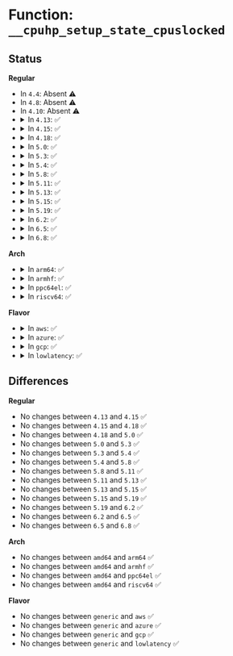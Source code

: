 # Function: <code>__cpuhp_setup_state_cpuslocked</code>

## Status
<b>Regular</b>
<ul>
<li>
In <code>4.4</code>: Absent ⚠️
</li>
<li>
In <code>4.8</code>: Absent ⚠️
</li>
<li>
In <code>4.10</code>: Absent ⚠️
</li>
<li>
<details>
<summary>In <code>4.13</code>: ✅</summary>

```c
int __cpuhp_setup_state_cpuslocked(enum cpuhp_state state, const char *name, bool invoke, int (*startup)(unsigned int), int (*teardown)(unsigned int), bool multi_instance);
```

**Collision:** Unique Global

**Inline:** No

**Transformation:** False

**Instances:**

```
In kernel/cpu.c (ffffffff81086200)
Location: kernel/cpu.c:1415
Inline: False
Direct callers:
  - kernel/cpu.c:__cpuhp_setup_state
  - drivers/cpufreq/cpufreq.c:cpufreq_register_driver
```
**Symbols:**

```
ffffffff81086200-ffffffff810864b3: __cpuhp_setup_state_cpuslocked (STB_GLOBAL)
```
</details>
</li>
<li>
<details>
<summary>In <code>4.15</code>: ✅</summary>

```c
int __cpuhp_setup_state_cpuslocked(enum cpuhp_state state, const char *name, bool invoke, int (*startup)(unsigned int), int (*teardown)(unsigned int), bool multi_instance);
```

**Collision:** Unique Global

**Inline:** No

**Transformation:** False

**Instances:**

```
In kernel/cpu.c (ffffffff8108ce70)
Location: kernel/cpu.c:1603
Inline: False
Direct callers:
  - kernel/cpu.c:__cpuhp_setup_state
  - drivers/cpufreq/cpufreq.c:cpufreq_register_driver
```
**Symbols:**

```
ffffffff8108ce70-ffffffff8108d12b: __cpuhp_setup_state_cpuslocked (STB_GLOBAL)
```
</details>
</li>
<li>
<details>
<summary>In <code>4.18</code>: ✅</summary>

```c
int __cpuhp_setup_state_cpuslocked(enum cpuhp_state state, const char *name, bool invoke, int (*startup)(unsigned int), int (*teardown)(unsigned int), bool multi_instance);
```

**Collision:** Unique Global

**Inline:** No

**Transformation:** False

**Instances:**

```
In kernel/cpu.c (ffffffff810907e0)
Location: kernel/cpu.c:1685
Inline: False
Direct callers:
  - kernel/cpu.c:__cpuhp_setup_state
  - drivers/cpufreq/cpufreq.c:cpufreq_register_driver
```
**Symbols:**

```
ffffffff810907e0-ffffffff81090ad2: __cpuhp_setup_state_cpuslocked (STB_GLOBAL)
```
</details>
</li>
<li>
<details>
<summary>In <code>5.0</code>: ✅</summary>

```c
int __cpuhp_setup_state_cpuslocked(enum cpuhp_state state, const char *name, bool invoke, int (*startup)(unsigned int), int (*teardown)(unsigned int), bool multi_instance);
```

**Collision:** Unique Global

**Inline:** No

**Transformation:** False

**Instances:**

```
In kernel/cpu.c (ffffffff810988a0)
Location: kernel/cpu.c:1707
Inline: False
Direct callers:
  - kernel/cpu.c:__cpuhp_setup_state
  - drivers/cpufreq/cpufreq.c:cpufreq_register_driver
```
**Symbols:**

```
ffffffff810988a0-ffffffff81098b92: __cpuhp_setup_state_cpuslocked (STB_GLOBAL)
```
</details>
</li>
<li>
<details>
<summary>In <code>5.3</code>: ✅</summary>

```c
int __cpuhp_setup_state_cpuslocked(enum cpuhp_state state, const char *name, bool invoke, int (*startup)(unsigned int), int (*teardown)(unsigned int), bool multi_instance);
```

**Collision:** Unique Global

**Inline:** No

**Transformation:** False

**Instances:**

```
In kernel/cpu.c (ffffffff8109ce50)
Location: kernel/cpu.c:1733
Inline: False
Direct callers:
  - kernel/cpu.c:__cpuhp_setup_state
  - drivers/cpufreq/cpufreq.c:cpufreq_register_driver
```
**Symbols:**

```
ffffffff8109ce50-ffffffff8109d121: __cpuhp_setup_state_cpuslocked (STB_GLOBAL)
```
</details>
</li>
<li>
<details>
<summary>In <code>5.4</code>: ✅</summary>

```c
int __cpuhp_setup_state_cpuslocked(enum cpuhp_state state, const char *name, bool invoke, int (*startup)(unsigned int), int (*teardown)(unsigned int), bool multi_instance);
```

**Collision:** Unique Global

**Inline:** No

**Transformation:** False

**Instances:**

```
In kernel/cpu.c (ffffffff810a33a0)
Location: kernel/cpu.c:1748
Inline: False
Direct callers:
  - kernel/cpu.c:__cpuhp_setup_state
  - drivers/cpufreq/cpufreq.c:cpufreq_register_driver
```
**Symbols:**

```
ffffffff810a33a0-ffffffff810a3676: __cpuhp_setup_state_cpuslocked (STB_GLOBAL)
```
</details>
</li>
<li>
<details>
<summary>In <code>5.8</code>: ✅</summary>

```c
int __cpuhp_setup_state_cpuslocked(enum cpuhp_state state, const char *name, bool invoke, int (*startup)(unsigned int), int (*teardown)(unsigned int), bool multi_instance);
```

**Collision:** Unique Global

**Inline:** No

**Transformation:** False

**Instances:**

```
In kernel/cpu.c (ffffffff810aa410)
Location: kernel/cpu.c:1879
Inline: False
Direct callers:
  - kernel/cpu.c:__cpuhp_setup_state
  - drivers/cpufreq/cpufreq.c:cpufreq_register_driver
```
**Symbols:**

```
ffffffff810aa410-ffffffff810aa6e6: __cpuhp_setup_state_cpuslocked (STB_GLOBAL)
```
</details>
</li>
<li>
<details>
<summary>In <code>5.11</code>: ✅</summary>

```c
int __cpuhp_setup_state_cpuslocked(enum cpuhp_state state, const char *name, bool invoke, int (*startup)(unsigned int), int (*teardown)(unsigned int), bool multi_instance);
```

**Collision:** Unique Global

**Inline:** No

**Transformation:** False

**Instances:**

```
In kernel/cpu.c (ffffffff810a5ca0)
Location: kernel/cpu.c:1890
Inline: False
Direct callers:
  - kernel/cpu.c:__cpuhp_setup_state
  - drivers/cpufreq/cpufreq.c:cpufreq_register_driver
```
**Symbols:**

```
ffffffff810a5ca0-ffffffff810a5f76: __cpuhp_setup_state_cpuslocked (STB_GLOBAL)
```
</details>
</li>
<li>
<details>
<summary>In <code>5.13</code>: ✅</summary>

```c
int __cpuhp_setup_state_cpuslocked(enum cpuhp_state state, const char *name, bool invoke, int (*startup)(unsigned int), int (*teardown)(unsigned int), bool multi_instance);
```

**Collision:** Unique Global

**Inline:** No

**Transformation:** False

**Instances:**

```
In kernel/cpu.c (ffffffff810a6ae0)
Location: kernel/cpu.c:1993
Inline: False
Direct callers:
  - kernel/cpu.c:__cpuhp_setup_state
  - drivers/cpufreq/cpufreq.c:cpufreq_register_driver
```
**Symbols:**

```
ffffffff810a6ae0-ffffffff810a6dc3: __cpuhp_setup_state_cpuslocked (STB_GLOBAL)
```
</details>
</li>
<li>
<details>
<summary>In <code>5.15</code>: ✅</summary>

```c
int __cpuhp_setup_state_cpuslocked(enum cpuhp_state state, const char *name, bool invoke, int (*startup)(unsigned int), int (*teardown)(unsigned int), bool multi_instance);
```

**Collision:** Unique Global

**Inline:** No

**Transformation:** False

**Instances:**

```
In kernel/cpu.c (ffffffff810b8420)
Location: kernel/cpu.c:2024
Inline: False
Direct callers:
  - kernel/cpu.c:__cpuhp_setup_state
  - drivers/cpufreq/cpufreq.c:cpufreq_register_driver
```
**Symbols:**

```
ffffffff810b8420-ffffffff810b872f: __cpuhp_setup_state_cpuslocked (STB_GLOBAL)
```
</details>
</li>
<li>
<details>
<summary>In <code>5.19</code>: ✅</summary>

```c
int __cpuhp_setup_state_cpuslocked(enum cpuhp_state state, const char *name, bool invoke, int (*startup)(unsigned int), int (*teardown)(unsigned int), bool multi_instance);
```

**Collision:** Unique Global

**Inline:** No

**Transformation:** False

**Instances:**

```
In kernel/cpu.c (ffffffff810cecb0)
Location: kernel/cpu.c:2046
Inline: False
Direct callers:
  - kernel/cpu.c:__cpuhp_setup_state
  - drivers/cpufreq/cpufreq.c:cpufreq_register_driver
```
**Symbols:**

```
ffffffff810cecb0-ffffffff810cef9e: __cpuhp_setup_state_cpuslocked (STB_GLOBAL)
```
</details>
</li>
<li>
<details>
<summary>In <code>6.2</code>: ✅</summary>

```c
int __cpuhp_setup_state_cpuslocked(enum cpuhp_state state, const char *name, bool invoke, int (*startup)(unsigned int), int (*teardown)(unsigned int), bool multi_instance);
```

**Collision:** Unique Global

**Inline:** No

**Transformation:** False

**Instances:**

```
In kernel/cpu.c (ffffffff810ed0d0)
Location: kernel/cpu.c:2070
Inline: False
Direct callers:
  - kernel/cpu.c:__cpuhp_setup_state
  - drivers/cpufreq/cpufreq.c:cpufreq_register_driver
```
**Symbols:**

```
ffffffff810ed0d0-ffffffff810ed3bf: __cpuhp_setup_state_cpuslocked (STB_GLOBAL)
```
</details>
</li>
<li>
<details>
<summary>In <code>6.5</code>: ✅</summary>

```c
int __cpuhp_setup_state_cpuslocked(enum cpuhp_state state, const char *name, bool invoke, int (*startup)(unsigned int), int (*teardown)(unsigned int), bool multi_instance);
```

**Collision:** Unique Global

**Inline:** No

**Transformation:** False

**Instances:**

```
In kernel/cpu.c (ffffffff810f8bf0)
Location: kernel/cpu.c:2455
Inline: False
Direct callers:
  - kernel/cpu.c:__cpuhp_setup_state
  - drivers/cpufreq/cpufreq.c:cpufreq_register_driver
```
**Symbols:**

```
ffffffff810f8bf0-ffffffff810f8f46: __cpuhp_setup_state_cpuslocked (STB_GLOBAL)
```
</details>
</li>
<li>
<details>
<summary>In <code>6.8</code>: ✅</summary>

```c
int __cpuhp_setup_state_cpuslocked(enum cpuhp_state state, const char *name, bool invoke, int (*startup)(unsigned int), int (*teardown)(unsigned int), bool multi_instance);
```

**Collision:** Unique Global

**Inline:** No

**Transformation:** False

**Instances:**

```
In kernel/cpu.c (ffffffff81102000)
Location: kernel/cpu.c:2501
Inline: False
Direct callers:
  - kernel/cpu.c:__cpuhp_setup_state
  - drivers/cpufreq/cpufreq.c:cpufreq_register_driver
```
**Symbols:**

```
ffffffff81102000-ffffffff81102356: __cpuhp_setup_state_cpuslocked (STB_GLOBAL)
```
</details>
</li>
</ul>
<b>Arch</b>
<ul>
<li>
<details>
<summary>In <code>arm64</code>: ✅</summary>

```c
int __cpuhp_setup_state_cpuslocked(enum cpuhp_state state, const char *name, bool invoke, int (*startup)(unsigned int), int (*teardown)(unsigned int), bool multi_instance);
```

**Collision:** Unique Global

**Inline:** No

**Transformation:** False

**Instances:**

```
In kernel/cpu.c (ffff8000100f8b10)
Location: kernel/cpu.c:1748
Inline: False
Direct callers:
  - kernel/cpu.c:__cpuhp_setup_state
  - drivers/cpufreq/cpufreq.c:cpufreq_register_driver
```
**Symbols:**

```
ffff8000100f8b10-ffff8000100f8df0: __cpuhp_setup_state_cpuslocked (STB_GLOBAL)
```
</details>
</li>
<li>
<details>
<summary>In <code>armhf</code>: ✅</summary>

```c
int __cpuhp_setup_state_cpuslocked(enum cpuhp_state state, const char *name, bool invoke, int (*startup)(unsigned int), int (*teardown)(unsigned int), bool multi_instance);
```

**Collision:** Unique Global

**Inline:** No

**Transformation:** False

**Instances:**

```
In kernel/cpu.c (c0356d68)
Location: kernel/cpu.c:1748
Inline: False
Direct callers:
  - arch/arm/kernel/hw_breakpoint.c:arch_hw_breakpoint_init
  - kernel/cpu.c:__cpuhp_setup_state
  - drivers/cpufreq/cpufreq.c:cpufreq_register_driver
```
**Symbols:**

```
c0356d68-c0357054: __cpuhp_setup_state_cpuslocked (STB_GLOBAL)
```
</details>
</li>
<li>
<details>
<summary>In <code>ppc64el</code>: ✅</summary>

```c
int __cpuhp_setup_state_cpuslocked(enum cpuhp_state state, const char *name, bool invoke, int (*startup)(unsigned int), int (*teardown)(unsigned int), bool multi_instance);
```

**Collision:** Unique Global

**Inline:** No

**Transformation:** False

**Instances:**

```
In kernel/cpu.c (c00000000013f630)
Location: kernel/cpu.c:1748
Inline: False
Direct callers:
  - kernel/cpu.c:__cpuhp_setup_state
  - kernel/cpu.c:__cpuhp_setup_state
  - drivers/cpufreq/cpufreq.c:cpufreq_register_driver
```
**Symbols:**

```
c00000000013f630-c00000000013f954: __cpuhp_setup_state_cpuslocked (STB_GLOBAL)
```
</details>
</li>
<li>
<details>
<summary>In <code>riscv64</code>: ✅</summary>

```c
int __cpuhp_setup_state_cpuslocked(enum cpuhp_state state, const char *name, bool invoke, int (*startup)(unsigned int), int (*teardown)(unsigned int), bool multi_instance);
```

**Collision:** Unique Global

**Inline:** No

**Transformation:** False

**Instances:**

```
In kernel/cpu.c (ffffffe0000c389e)
Location: kernel/cpu.c:1748
Inline: False
Direct callers:
  - kernel/cpu.c:__cpuhp_setup_state
```
**Symbols:**

```
ffffffe0000c389e-ffffffe0000c3aa4: __cpuhp_setup_state_cpuslocked (STB_GLOBAL)
```
</details>
</li>
</ul>
<b>Flavor</b>
<ul>
<li>
<details>
<summary>In <code>aws</code>: ✅</summary>

```c
int __cpuhp_setup_state_cpuslocked(enum cpuhp_state state, const char *name, bool invoke, int (*startup)(unsigned int), int (*teardown)(unsigned int), bool multi_instance);
```

**Collision:** Unique Global

**Inline:** No

**Transformation:** False

**Instances:**

```
In kernel/cpu.c (ffffffff8109ccc0)
Location: kernel/cpu.c:1748
Inline: False
Direct callers:
  - kernel/cpu.c:__cpuhp_setup_state
  - drivers/cpufreq/cpufreq.c:cpufreq_register_driver
```
**Symbols:**

```
ffffffff8109ccc0-ffffffff8109cf96: __cpuhp_setup_state_cpuslocked (STB_GLOBAL)
```
</details>
</li>
<li>
<details>
<summary>In <code>azure</code>: ✅</summary>

```c
int __cpuhp_setup_state_cpuslocked(enum cpuhp_state state, const char *name, bool invoke, int (*startup)(unsigned int), int (*teardown)(unsigned int), bool multi_instance);
```

**Collision:** Unique Global

**Inline:** No

**Transformation:** False

**Instances:**

```
In kernel/cpu.c (ffffffff8108b6f0)
Location: kernel/cpu.c:1748
Inline: False
Direct callers:
  - kernel/cpu.c:__cpuhp_setup_state
  - drivers/cpufreq/cpufreq.c:cpufreq_register_driver
```
**Symbols:**

```
ffffffff8108b6f0-ffffffff8108b9c6: __cpuhp_setup_state_cpuslocked (STB_GLOBAL)
```
</details>
</li>
<li>
<details>
<summary>In <code>gcp</code>: ✅</summary>

```c
int __cpuhp_setup_state_cpuslocked(enum cpuhp_state state, const char *name, bool invoke, int (*startup)(unsigned int), int (*teardown)(unsigned int), bool multi_instance);
```

**Collision:** Unique Global

**Inline:** No

**Transformation:** False

**Instances:**

```
In kernel/cpu.c (ffffffff8109cc70)
Location: kernel/cpu.c:1748
Inline: False
Direct callers:
  - kernel/cpu.c:__cpuhp_setup_state
  - drivers/cpufreq/cpufreq.c:cpufreq_register_driver
```
**Symbols:**

```
ffffffff8109cc70-ffffffff8109cf46: __cpuhp_setup_state_cpuslocked (STB_GLOBAL)
```
</details>
</li>
<li>
<details>
<summary>In <code>lowlatency</code>: ✅</summary>

```c
int __cpuhp_setup_state_cpuslocked(enum cpuhp_state state, const char *name, bool invoke, int (*startup)(unsigned int), int (*teardown)(unsigned int), bool multi_instance);
```

**Collision:** Unique Global

**Inline:** No

**Transformation:** False

**Instances:**

```
In kernel/cpu.c (ffffffff810a4a50)
Location: kernel/cpu.c:1748
Inline: False
Direct callers:
  - kernel/cpu.c:__cpuhp_setup_state
  - drivers/cpufreq/cpufreq.c:cpufreq_register_driver
```
**Symbols:**

```
ffffffff810a4a50-ffffffff810a4d26: __cpuhp_setup_state_cpuslocked (STB_GLOBAL)
```
</details>
</li>
</ul>

## Differences
<b>Regular</b>
<ul>
<li>
No changes between <code>4.13</code> and <code>4.15</code> ✅
</li>
<li>
No changes between <code>4.15</code> and <code>4.18</code> ✅
</li>
<li>
No changes between <code>4.18</code> and <code>5.0</code> ✅
</li>
<li>
No changes between <code>5.0</code> and <code>5.3</code> ✅
</li>
<li>
No changes between <code>5.3</code> and <code>5.4</code> ✅
</li>
<li>
No changes between <code>5.4</code> and <code>5.8</code> ✅
</li>
<li>
No changes between <code>5.8</code> and <code>5.11</code> ✅
</li>
<li>
No changes between <code>5.11</code> and <code>5.13</code> ✅
</li>
<li>
No changes between <code>5.13</code> and <code>5.15</code> ✅
</li>
<li>
No changes between <code>5.15</code> and <code>5.19</code> ✅
</li>
<li>
No changes between <code>5.19</code> and <code>6.2</code> ✅
</li>
<li>
No changes between <code>6.2</code> and <code>6.5</code> ✅
</li>
<li>
No changes between <code>6.5</code> and <code>6.8</code> ✅
</li>
</ul>
<b>Arch</b>
<ul>
<li>
No changes between <code>amd64</code> and <code>arm64</code> ✅
</li>
<li>
No changes between <code>amd64</code> and <code>armhf</code> ✅
</li>
<li>
No changes between <code>amd64</code> and <code>ppc64el</code> ✅
</li>
<li>
No changes between <code>amd64</code> and <code>riscv64</code> ✅
</li>
</ul>
<b>Flavor</b>
<ul>
<li>
No changes between <code>generic</code> and <code>aws</code> ✅
</li>
<li>
No changes between <code>generic</code> and <code>azure</code> ✅
</li>
<li>
No changes between <code>generic</code> and <code>gcp</code> ✅
</li>
<li>
No changes between <code>generic</code> and <code>lowlatency</code> ✅
</li>
</ul>
